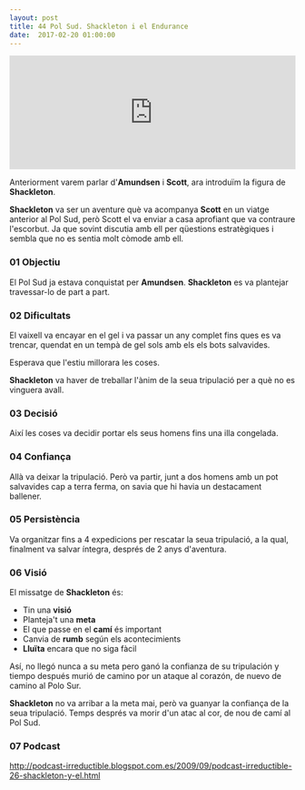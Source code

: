 ```yaml
---
layout: post
title: 44 Pol Sud. Shackleton i el Endurance
date:  2017-02-20 01:00:00
---
```



<iframe width="100%" height="200" frameborder="0" allowfullscreen="" scrolling="no" src="https://www.ivoox.com/player_ej_122877_2_1.html?data=kpefmpybcYarpJKgm4qXhZWsjoqkpZKVcYarpJKdj4qbh46kjoqkpZK0s8XXwtjhja7WtsbY1sjhy8fQqYyml5CajbishaS_rarBsbOPnYy5rZCysKm5lqLCpKqah5ynca3VjKbZxsrFb6rm08rR18jYrcPgxpKSmaiRdA..&"></iframe>


Anteriorment varem parlar d'**Amundsen** i **Scott**, ara introduïm la figura de **Shackleton**.

**Shackleton** va ser un aventure què va acompanya **Scott** en un viatge anterior al Pol Sud, però Scott el va enviar a casa aprofiant que va contraure l'escorbut. Ja que sovint discutia amb ell per qüestions estratègiques i sembla que no es sentia molt còmode amb ell.

### 01 Objectiu

El Pol Sud ja estava conquistat per **Amundsen**. **Shackleton** es va plantejar travessar-lo de part a part.

### 02 Dificultats

El vaixell va encayar en el gel i va passar un any complet fins ques es va trencar, quendat en un tempà de gel sols amb els els bots salvavides.

Esperava que l'estiu millorara les coses.

**Shackleton** va haver de treballar l'ànim de la seua tripulació per a què no es vinguera avall.

### 03 Decisió

Així les coses va decidir portar els seus homens fins una illa congelada.

### 04 Confiança

Allà va deixar la tripulació. Però va partir, junt a dos homens amb un pot salvavides cap a terra ferma, on savia que hi havia un destacament ballener.

### 05 Persistència

Va organitzar fins a 4 expedicions per rescatar la seua tripulació, a la qual, finalment va salvar íntegra, després de 2 anys d'aventura.

### 06 Visió

El missatge de **Shackleton** és:

- Tin una **visió**
- Planteja't una **meta**
- El que passe en el **camí** és important
- Canvia de **rumb** según els acontecimients
- **Lluïta** encara que no siga fàcil

Así, no llegó nunca a su meta pero ganó la confianza de su tripulación y tiempo después murió de camino por un ataque al corazón, de nuevo de camino al Polo Sur.

**Shackleton** no va arribar a la meta mai, però va guanyar la confiança de la seua tripulació. Temps després va morir d'un atac al cor, de nou de camí al Pol Sud.

### 07 Podcast

http://podcast-irreductible.blogspot.com.es/2009/09/podcast-irreductible-26-shackleton-y-el.html

